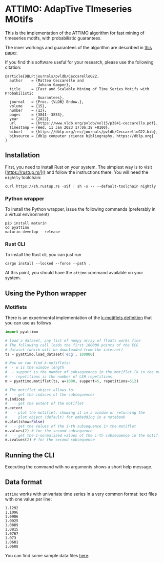 ATTIMO: AdapTive TImeseries MOtifs
=====================================

This is the implementation of the ATTIMO algorithm for fast mining
of timeseries motifs, with probabilistic guarantees.

The inner workings and guarantees of the algorithm are described in [this paper](https://www.vldb.org/pvldb/vol15/p3841-ceccarello.pdf>).

If you find this software useful for your research, please use the following citation:

```
@article{DBLP:journals/pvldb/CeccarelloG22,
  author    = {Matteo Ceccarello and
               Johann Gamper},
  title     = {Fast and Scalable Mining of Time Series Motifs with Probabilistic
               Guarantees},
  journal   = {Proc. {VLDB} Endow.},
  volume    = {15},
  number    = {13},
  pages     = {3841--3853},
  year      = {2022},
  url       = {https://www.vldb.org/pvldb/vol15/p3841-ceccarello.pdf},
  timestamp = {Wed, 11 Jan 2023 17:06:38 +0100},
  biburl    = {https://dblp.org/rec/journals/pvldb/CeccarelloG22.bib},
  bibsource = {dblp computer science bibliography, https://dblp.org}
}
```

## Installation

First, you need to install Rust on your system. The simplest way is to visit
[https://rustup.rs/]() and follow the instructions there. You will need the
`nightly` toolchain:

    curl https://sh.rustup.rs -sSf | sh -s -- --default-toolchain nightly

### Python wrapper

To install the Python wrapper, issue the following commands (preferably in a virtual environment)

```
pip install maturin
cd pyattimo
maturin develop --release
```

### Rust CLI

To install the Rust cli, you can just run

    cargo install --locked --force --path .

At this point, you should have the `attimo` command available on your system.

## Using the Python wrapper

### Motiflets

There is an experimental implementation of the [k-motiflets definition](https://www.vldb.org/pvldb/vol16/p725-schafer.pdf)
that you can use as follows

```python
import pyattimo

# load a dataset, any list of numpy array of floats works fine
# The following call loads the first 100000 points of the ECG 
# dataset (which will be downloaded from the internet)
ts = pyattimo.load_dataset('ecg', 100000)

# Now we can find k-motiflets:
#  - w is the window length
#  - support is the number of subsequences in the motiflet (k in the motiflet paper)
#  - repetitions is the number of LSH repetitions
m = pyattimo.motiflet(ts, w=1000, support=5, repetitions=512)

# The motiflet object allows to:
#   - get the indices of the subsequences
m.indices
#   - get the extent of the motiflet
m.extent
#   - plot the motiflet, showing it in a window or returning the 
#     plot object (default) for embedding in a notebook
m.plot(show=False)
#   - get the values of the i-th subsequence in the motiflet
m.values(2) # for the second subsequence
#   - get the z-normalized values of the i-th subsequence in the motiflet
m.zvalues(2) # for the second subsequence
```

## Running the CLI

Executing the command with no arguments shows a short help message.

## Data format

`attimo` works with univariate time series in a very common format: text files
with one value per line:

    1.1292
    1.1096
    1.0986
    1.0925
    1.0889
    1.0815
    1.0767
    1.073
    1.0681
    1.0608

You can find some sample data files
[here](https://figshare.com/articles/dataset/Datasets/20747617).


